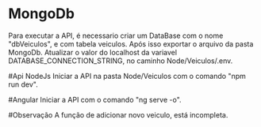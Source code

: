 # MongoDb
 Para executar a API, é necessario criar um DataBase com o nome "dbVeiculos", e com tabela veiculos. Após isso exportar o arquivo da pasta MongoDb.
 Atualizar o valor do localhost da variavel DATABASE_CONNECTION_STRING, no caminho Node/Veiculos/.env.

#Api NodeJs
Iniciar a API na pasta Node/Veiculos com o comando "npm run dev".

#Angular
Iniciar a API com o comando "ng serve -o".

#Observação
A função de adicionar novo veiculo, está incompleta.
